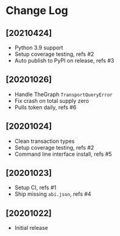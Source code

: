 # Change Log


## [20210424]
  - Python 3.9 support
  - Setup coverage testing, refs #2
  - Auto publish to PyPI on release, refs #3


## [20201026]
  - Handle TheGraph `TransportQueryError`
  - Fix crash on total supply zero
  - Pulls token daily, refs #6


## [20201024]
  - Clean transaction types
  - Setup coverage testing, refs #2
  - Command line interface install, refs #5


## [20201023]
  - Setup CI, refs #1
  - Ship missing `abi.json`, refs #4


## [20201022]
  - Initial release
